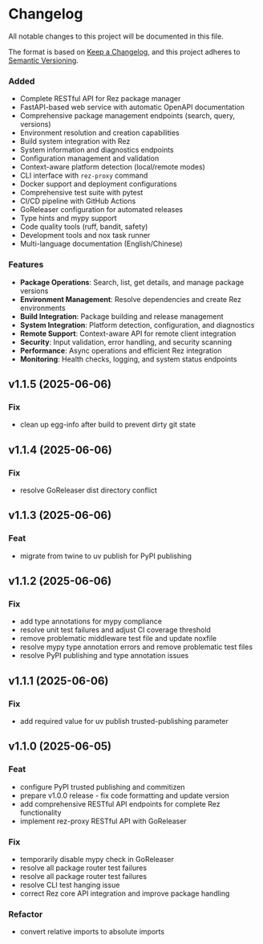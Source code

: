 # Changelog

All notable changes to this project will be documented in this file.

The format is based on [Keep a Changelog](https://keepachangelog.com/en/1.0.0/),
and this project adheres to [Semantic Versioning](https://semver.org/spec/v2.0.0.html).


### Added
- Complete RESTful API for Rez package manager
- FastAPI-based web service with automatic OpenAPI documentation
- Comprehensive package management endpoints (search, query, versions)
- Environment resolution and creation capabilities
- Build system integration with Rez
- System information and diagnostics endpoints
- Configuration management and validation
- Context-aware platform detection (local/remote modes)
- CLI interface with `rez-proxy` command
- Docker support and deployment configurations
- Comprehensive test suite with pytest
- CI/CD pipeline with GitHub Actions
- GoReleaser configuration for automated releases
- Type hints and mypy support
- Code quality tools (ruff, bandit, safety)
- Development tools and nox task runner
- Multi-language documentation (English/Chinese)

### Features
- **Package Operations**: Search, list, get details, and manage package versions
- **Environment Management**: Resolve dependencies and create Rez environments
- **Build Integration**: Package building and release management
- **System Integration**: Platform detection, configuration, and diagnostics
- **Remote Support**: Context-aware API for remote client integration
- **Security**: Input validation, error handling, and security scanning
- **Performance**: Async operations and efficient Rez integration
- **Monitoring**: Health checks, logging, and system status endpoints

[Unreleased]: https://github.com/loonghao/rez-proxy/compare/v1.0.0...HEAD
[1.0.0]: https://github.com/loonghao/rez-proxy/releases/tag/v1.0.0

## v1.1.5 (2025-06-06)

### Fix

- clean up egg-info after build to prevent dirty git state

## v1.1.4 (2025-06-06)

### Fix

- resolve GoReleaser dist directory conflict

## v1.1.3 (2025-06-06)

### Feat

- migrate from twine to uv publish for PyPI publishing

## v1.1.2 (2025-06-06)

### Fix

- add type annotations for mypy compliance
- resolve unit test failures and adjust CI coverage threshold
- remove problematic middleware test file and update noxfile
- resolve mypy type annotation errors and remove problematic test files
- resolve PyPI publishing and type annotation issues

## v1.1.1 (2025-06-06)

### Fix

- add required value for uv publish trusted-publishing parameter

## v1.1.0 (2025-06-05)

### Feat

- configure PyPI trusted publishing and commitizen
- prepare v1.0.0 release - fix code formatting and update version
- add comprehensive RESTful API endpoints for complete Rez functionality
- implement rez-proxy RESTful API with GoReleaser

### Fix

- temporarily disable mypy check in GoReleaser
- resolve all package router test failures
- resolve all package router test failures
- resolve CLI test hanging issue
- correct Rez core API integration and improve package handling

### Refactor

- convert relative imports to absolute imports
